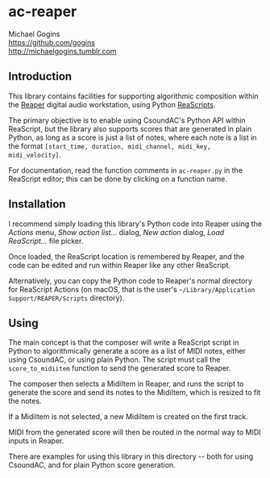 # ac-reaper
Michael Gogins<br>
https://github.com/gogins<br>
http://michaelgogins.tumblr.com

## Introduction

This library contains facilities for supporting algorithmic composition within 
the [Reaper](https://www.reaper.fm/) digital audio workstation, using Python 
[ReaScripts](https://www.reaper.fm/sdk/reascript/reascript.php).

The primary objective is to enable using CsoundAC's Python API within 
ReaScript, but the library also supports scores that are generated in plain 
Python, as long as a score is just a list of notes, where each note is a list 
in the format `[start_time, duration, midi_channel, midi_key, midi_velocity]`.

For documentation, read the function comments in `ac-reaper.py` in the 
ReaScript editor; this can be done by clicking on a function name.

## Installation

I recommend simply loading this library's Python code into Reaper using the 
_Actions_ menu, _Show action list..._ dialog, _New action_ dialog, _Load 
ReaScript..._ file picker.

Once loaded, the ReaScript location is remembered by Reaper, and the code can 
be edited and run within Reaper like any other ReaScript.

Alternatively, you can copy the Python code to Reaper's normal directory for 
ReaScript Actions (on macOS, that is the user's 
`~/Library/Application Support/REAPER/Scripts` directory).

## Using

The main concept is that the composer will write a ReaScript script in Python 
to algorithmically generate a score as a list of MIDI notes, either using 
CsoundAC, or using plain Python. The script must call the `score_to_midiitem` 
function to send the generated score to Reaper.

The composer then selects a MidiItem in Reaper, and runs the script to  
generate the score and send its notes to the MidiItem, which is resized to fit 
the notes.

If a MidiItem is not selected, a new MidiItem is created on the first track.

MIDI from the generated score will then be routed in the normal way to 
MIDI inputs in Reaper.

There are examples for using this library in this directory -- both for using 
CsoundAC, and for plain Python score generation.







